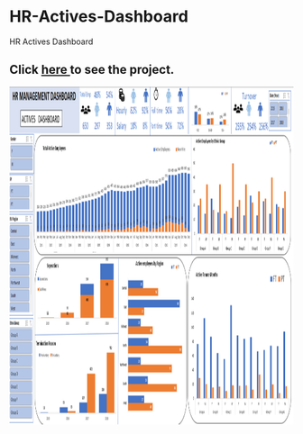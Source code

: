 # HR-Actives-Dashboard
HR Actives Dashboard 
<h2> Click 
    <a href = 'https://onedrive.live.com/edit.aspx?resid=7FCA17A219B49F7E!180&cid=7fca17a219b49f7e&CT=1668319248092&OR=ItemsView'>
    here
       </a>
  to see the project. </h2>
<div>
<img src= "https://github.com/maheshdethe01/HR-Actives-Dashboard/blob/main/image%20(20).png" width="1000" height ="600" />
</div>
